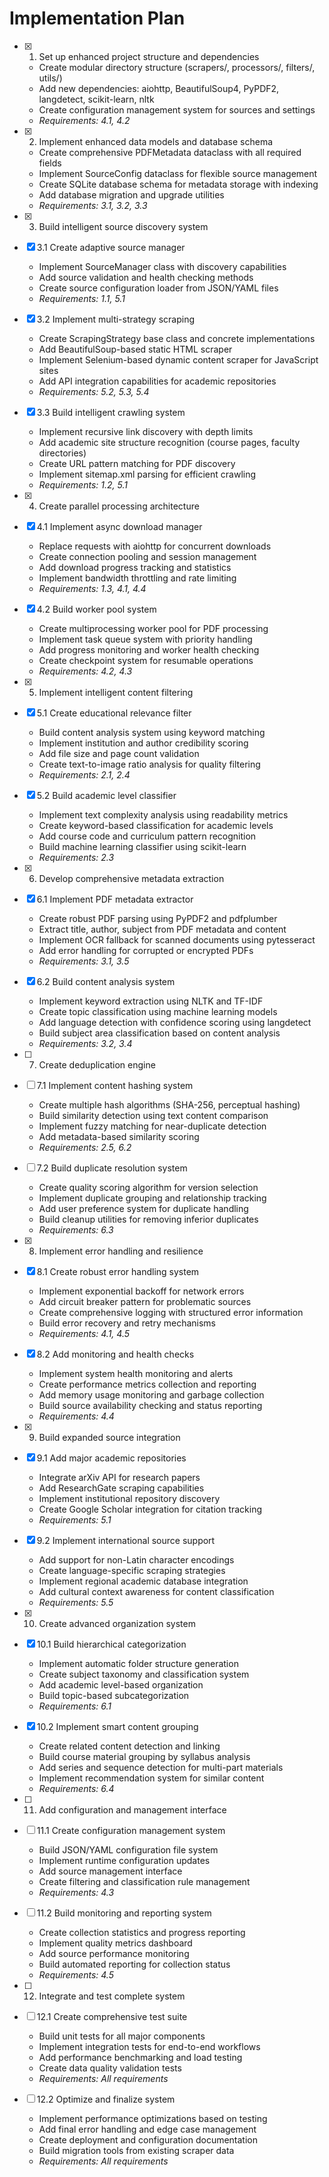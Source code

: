 # Implementation Plan

- [x] 1. Set up enhanced project structure and dependencies

  - Create modular directory structure (scrapers/, processors/, filters/, utils/)
  - Add new dependencies: aiohttp, BeautifulSoup4, PyPDF2, langdetect, scikit-learn, nltk
  - Create configuration management system for sources and settings
  - _Requirements: 4.1, 4.2_

- [x] 2. Implement enhanced data models and database schema

  - Create comprehensive PDFMetadata dataclass with all required fields
  - Implement SourceConfig dataclass for flexible source management
  - Create SQLite database schema for metadata storage with indexing
  - Add database migration and upgrade utilities
  - _Requirements: 3.1, 3.2, 3.3_

- [x] 3. Build intelligent source discovery system
- [x] 3.1 Create adaptive source manager

  - Implement SourceManager class with discovery capabilities
  - Add source validation and health checking methods
  - Create source configuration loader from JSON/YAML files
  - _Requirements: 1.1, 5.1_

- [x] 3.2 Implement multi-strategy scraping

  - Create ScrapingStrategy base class and concrete implementations
  - Add BeautifulSoup-based static HTML scraper
  - Implement Selenium-based dynamic content scraper for JavaScript sites
  - Add API integration capabilities for academic repositories
  - _Requirements: 5.2, 5.3, 5.4_

- [x] 3.3 Build intelligent crawling system

  - Implement recursive link discovery with depth limits
  - Add academic site structure recognition (course pages, faculty directories)
  - Create URL pattern matching for PDF discovery
  - Implement sitemap.xml parsing for efficient crawling
  - _Requirements: 1.2, 5.1_

- [x] 4. Create parallel processing architecture
- [x] 4.1 Implement async download manager

  - Replace requests with aiohttp for concurrent downloads
  - Create connection pooling and session management
  - Add download progress tracking and statistics
  - Implement bandwidth throttling and rate limiting
  - _Requirements: 1.3, 4.1, 4.4_

- [x] 4.2 Build worker pool system

  - Create multiprocessing worker pool for PDF processing
  - Implement task queue system with priority handling
  - Add progress monitoring and worker health checking
  - Create checkpoint system for resumable operations
  - _Requirements: 4.2, 4.3_

- [x] 5. Implement intelligent content filtering
- [x] 5.1 Create educational relevance filter

  - Build content analysis system using keyword matching
  - Implement institution and author credibility scoring
  - Add file size and page count validation
  - Create text-to-image ratio analysis for quality filtering
  - _Requirements: 2.1, 2.4_

- [x] 5.2 Build academic level classifier

  - Implement text complexity analysis using readability metrics
  - Create keyword-based classification for academic levels
  - Add course code and curriculum pattern recognition
  - Build machine learning classifier using scikit-learn
  - _Requirements: 2.3_

- [x] 6. Develop comprehensive metadata extraction
- [x] 6.1 Implement PDF metadata extractor

  - Create robust PDF parsing using PyPDF2 and pdfplumber
  - Extract title, author, subject from PDF metadata and content
  - Implement OCR fallback for scanned documents using pytesseract
  - Add error handling for corrupted or encrypted PDFs
  - _Requirements: 3.1, 3.5_

- [x] 6.2 Build content analysis system

  - Implement keyword extraction using NLTK and TF-IDF
  - Create topic classification using machine learning models
  - Add language detection with confidence scoring using langdetect
  - Build subject area classification based on content analysis
  - _Requirements: 3.2, 3.4_

- [ ] 7. Create deduplication engine
- [ ] 7.1 Implement content hashing system

  - Create multiple hash algorithms (SHA-256, perceptual hashing)
  - Build similarity detection using text content comparison
  - Implement fuzzy matching for near-duplicate detection
  - Add metadata-based similarity scoring
  - _Requirements: 2.5, 6.2_

- [ ] 7.2 Build duplicate resolution system

  - Create quality scoring algorithm for version selection
  - Implement duplicate grouping and relationship tracking
  - Add user preference system for duplicate handling
  - Build cleanup utilities for removing inferior duplicates
  - _Requirements: 6.3_

- [x] 8. Implement error handling and resilience
- [x] 8.1 Create robust error handling system

  - Implement exponential backoff for network errors
  - Add circuit breaker pattern for problematic sources
  - Create comprehensive logging with structured error information
  - Build error recovery and retry mechanisms
  - _Requirements: 4.1, 4.5_

- [x] 8.2 Add monitoring and health checks

  - Implement system health monitoring and alerts
  - Create performance metrics collection and reporting
  - Add memory usage monitoring and garbage collection
  - Build source availability checking and status reporting
  - _Requirements: 4.4_

- [x] 9. Build expanded source integration
- [x] 9.1 Add major academic repositories

  - Integrate arXiv API for research papers
  - Add ResearchGate scraping capabilities
  - Implement institutional repository discovery
  - Create Google Scholar integration for citation tracking
  - _Requirements: 5.1_

- [x] 9.2 Implement international source support

  - Add support for non-Latin character encodings
  - Create language-specific scraping strategies
  - Implement regional academic database integration
  - Add cultural context awareness for content classification
  - _Requirements: 5.5_

- [x] 10. Create advanced organization system
- [x] 10.1 Build hierarchical categorization

  - Implement automatic folder structure generation
  - Create subject taxonomy and classification system
  - Add academic level-based organization
  - Build topic-based subcategorization
  - _Requirements: 6.1_

- [x] 10.2 Implement smart content grouping

  - Create related content detection and linking
  - Build course material grouping by syllabus analysis
  - Add series and sequence detection for multi-part materials
  - Implement recommendation system for similar content
  - _Requirements: 6.4_

- [ ] 11. Add configuration and management interface
- [ ] 11.1 Create configuration management system

  - Build JSON/YAML configuration file system
  - Implement runtime configuration updates
  - Add source management interface
  - Create filtering and classification rule management
  - _Requirements: 4.3_

- [ ] 11.2 Build monitoring and reporting system

  - Create collection statistics and progress reporting
  - Implement quality metrics dashboard
  - Add source performance monitoring
  - Build automated reporting for collection status
  - _Requirements: 4.5_

- [ ] 12. Integrate and test complete system
- [ ] 12.1 Create comprehensive test suite

  - Build unit tests for all major components
  - Implement integration tests for end-to-end workflows
  - Add performance benchmarking and load testing
  - Create data quality validation tests
  - _Requirements: All requirements_

- [ ] 12.2 Optimize and finalize system
  - Implement performance optimizations based on testing
  - Add final error handling and edge case management
  - Create deployment and configuration documentation
  - Build migration tools from existing scraper data
  - _Requirements: All requirements_
